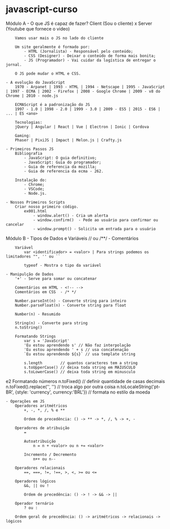 # javascript-curso


Módulo A
    - O que JS é capaz de fazer?
        Client (Sou o cliente) x Server (Youtube que fornece o video)

        Vamos usar mais o JS no lado do cliente

        Um site geralmente é formado por:
            - HTML (Jornalista) - Responsável pelo conteúdo;
            - CSS (Designer) - Deixar o conteúdo de forma mais bonita;
            - JS (Programador) - Vai cuidar da logística de entregar o jornal.
        
        O JS pode mudar o HTML e CSS.

    - A evolução do JavaScript
        1970 - Arpanet | 1993 - HTML | 1994 - Netscape | 1995 - JavaScript | 1997 - ECMA | 2002 - Firefox | 2008 - Google Chrome | 2009 - v8 do Chrome | 2010 - node.js

        ECMAScript é a padronização do JS
        1997 - 1.0 | 1998 - 2.0 | 1999 - 3.0 | 2009 - ES5 | 2015 - ES6 | ... | ES <ano>

        Tecnologias:
        jQuery | Angular | React | Vue | Electron | Ionic | Cordova

        Gaming:
        Phaser | PixiJS | Impact | Melon.js | Crafty.js

    - Primeiros Passos JS
        Bibliografia
            - JavaScript: O guia definitivo;
            - JavaScript: Guia do programador;
            - Guia de referencia da mozilla;
            - Guia de referencia da ecma - 262.

        Instalação do:
            - Chrome;
            - VSCode;
            - Node.js.

    - Nossos Primeiros Scripts
        Criar nosso primeiro código.
            ex001.html
                - window.alert() - Cria um alerta
                - window.confirm()  - Pede ao usuário para confirmar ou cancelar
                - window.prompt() - Solicita um entrada para o usuário

Módulo B
    - Tipos de Dados e Variáveis
        // ou /**/ - Comentários

        Variável
            var <identificador> = <valor> | Para strings podemos os limitadores "", '' ou ``

            typeof - Mostra o tipo da variável

    - Manipulção de Dados
        '+' - Serve para somar ou concatenar

        Comentários em HTML - <!-- -->
        Comentários em CSS  - /* */

        Number.parseInt(n) - Converte string para inteiro
        Number.parseFloat(n) - Converte string para float

        Number(n) - Resumido

        String(n) - Converte para string
        n.toString()

        Formatando Strings
            var s = 'JavaScript'
            'Eu estou aprendendo s' // Não faz interpolação
            'Eu estou aprendendo ' + s // usa concatenação
            `Eu estou aprendendo ${s}` // usa template string

            s.length        // quantos caracteres tem a string
            s.toUpperCase() // deixa toda string em MAIUSCULO
            s.toLowerCase() // deixa toda string em minusculo
e2
        Formatando números
            n.toFixed() // definir quantidade de casas decimais
            n.toFixed().replace('', '') // troca algo por outra coisa
            n.toLocaleString('pt-BR', {style: 'currency', currency:'BRL'}) // formata no estilo da moeda

    - Operações em JS
        Operadores aritmétricos
            +, -, *, /, % e **

            Ordem de precedência: () -> ** -> *, /, % -> +, -

        Operadores de atribuição
            =

            Autoatribuição
                n = n + <valor> ou n += <valor>

            Incremento / Decremento
                n++ ou n--

        Operadores relacionais
            ==, ===, !=, !==, >, <, >= ou <=

        Operadores lógicos
            &&, || ou !

            Ordem de precedência: () -> ! -> && -> ||

        Operador ternário
            ? ou :

        Ordem geral de precedência: () -> aritmétricos -> relacionais -> lógicos